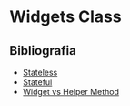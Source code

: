 # Widgets Class

## Bibliografia

- [Stateless](https://api.flutter.dev/flutter/widgets/StatelessWidget-class.html)
- [Stateful](https://api.flutter.dev/flutter/widgets/StatefulWidget-class.html)
- [Widget vs Helper Method](https://www.youtube.com/watch?v=IOyq-eTRhvo&ab_channel=Flutter)
